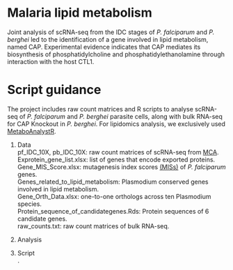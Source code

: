 # Malaria lipid metabolism

Joint analysis of scRNA-seq from the IDC stages of <I>P. falciparum</I> and <I>P. berghei</I> led to the identification of a gene involved in lipid metabolism, named CAP. Experimental evidence indicates that CAP mediates its biosynthesis of phosphatidylcholine and phosphatidylethanolamine through interaction with the host CTL1.

# Script guidance

The project includes raw count matrices and R scripts to analyse scRNA-seq of <I>P. falciparum</I> and <I>P. berghei</I> parasite cells, along with bulk RNA-seq for CAP Knockout in <I>P. berghei</I>. For lipidomics analysis, we exclusively used [MetaboAnalystR](https://www.metaboanalyst.ca/docs/RTutorial.xhtml).

1) Data   
   pf_IDC_10X, pb_IDC_10X: raw count matrices of scRNA-seq from [MCA](https://www.malariacellatlas.org).  
   Exprotein_gene_list.xlsx: list of genes that encode exported proteins.  
   Gene_MIS_Score.xlsx: mutagenesis index scores [(MISs)](https://www.science.org/doi/10.1126/science.aap7847) of <I>P. falciparum</I> genes.  
   Genes_related_to_lipid_metabolism: Plasmodium conserved genes involved in lipid metabolism.  
   Gene_Orth_Data.xlsx: one-to-one orthologs across ten Plasmodium species.  
   Protein_sequence_of_candidategenes.Rds: Protein sequences of 6 candidate genes.  
   raw_counts.txt:  raw count matrices of bulk RNA-seq.
   
3) Analysis  
    
   
4) Script  
   . 
